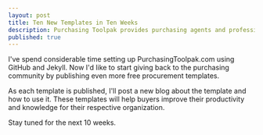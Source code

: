 ```yaml
---
layout: post
title: Ten New Templates in Ten Weeks
description: Purchasing Toolpak provides purchasing agents and professional buyers easy to use Word and Excel templates. These templates  help buyers improve their productivity and knowledge for their respective organization.
published: true
---
```


I've spend considerable time setting up PurchasingToolpak.com using GitHub and Jekyll. Now I'd like to start giving back to the purchasing community by publishing even more free procurement templates.

As each template is published, I'll post a new blog about the template and how to use it. These templates will help buyers improve their productivity and knowledge for their respective organization.

Stay tuned for the next 10 weeks.

